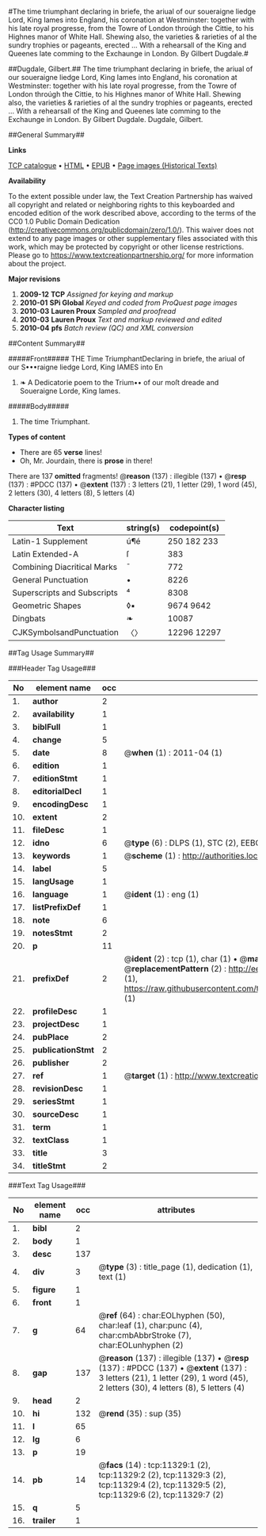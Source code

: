 #The time triumphant declaring in briefe, the ariual of our soueraigne liedge Lord, King Iames into England, his coronation at Westminster: together with his late royal progresse, from the Towre of London throúgh the Cittie, to his Highnes manor of White Hall. Shewing also, the varieties & rarieties of al the sundry trophies or pageants, erected ... With a rehearsall of the King and Queenes late comming to the Exchaunge in London. By Gilbert Dugdale.#

##Dugdale, Gilbert.##
The time triumphant declaring in briefe, the ariual of our soueraigne liedge Lord, King Iames into England, his coronation at Westminster: together with his late royal progresse, from the Towre of London throúgh the Cittie, to his Highnes manor of White Hall. Shewing also, the varieties & rarieties of al the sundry trophies or pageants, erected ... With a rehearsall of the King and Queenes late comming to the Exchaunge in London. By Gilbert Dugdale.
Dugdale, Gilbert.

##General Summary##

**Links**

[TCP catalogue](http://www.ota.ox.ac.uk/tcp/)  • 
[HTML](http://tei.it.ox.ac.uk/tcp/Texts-HTML/free/A20/A20916.html)  • 
[EPUB](http://tei.it.ox.ac.uk/tcp/Texts-EPUB/free/A20/A20916.epub) • 
[Page images (Historical Texts)](https://historicaltexts.jisc.ac.uk/eebo-99846367e)

**Availability**

To the extent possible under law, the Text Creation Partnership has waived all copyright and related or neighboring rights to this keyboarded and encoded edition of the work described above, according to the terms of the CC0 1.0 Public Domain Dedication (http://creativecommons.org/publicdomain/zero/1.0/). This waiver does not extend to any page images or other supplementary files associated with this work, which may be protected by copyright or other license restrictions. Please go to https://www.textcreationpartnership.org/ for more information about the project.

**Major revisions**

1. __2009-12__ __TCP__ *Assigned for keying and markup*
1. __2010-01__ __SPi Global__ *Keyed and coded from ProQuest page images*
1. __2010-03__ __Lauren Proux__ *Sampled and proofread*
1. __2010-03__ __Lauren Proux__ *Text and markup reviewed and edited*
1. __2010-04__ __pfs__ *Batch review (QC) and XML conversion*

##Content Summary##

#####Front#####
THE Time TriumphantDeclaring in briefe, the ariual of our S•••raigne liedge Lord, King IAMES into En
1. ❧ A Dedicatorie poem to the Trium•• of our moſt dreade and Soueraigne Lorde, King Iames.

#####Body#####

1. The time Triumphant.

**Types of content**

  * There are 65 **verse** lines!
  * Oh, Mr. Jourdain, there is **prose** in there!

There are 137 **omitted** fragments! 
 @__reason__ (137) : illegible (137)  •  @__resp__ (137) : #PDCC (137)  •  @__extent__ (137) : 3 letters (21), 1 letter (29), 1 word (45), 2 letters (30), 4 letters (8), 5 letters (4)

**Character listing**


|Text|string(s)|codepoint(s)|
|---|---|---|
|Latin-1 Supplement|ú¶é|250 182 233|
|Latin Extended-A|ſ|383|
|Combining             Diacritical Marks|̄|772|
|General Punctuation|•|8226|
|Superscripts             and Subscripts|⁴|8308|
|Geometric Shapes|◊▪|9674 9642|
|Dingbats|❧|10087|
|CJKSymbolsandPunctuation|〈〉|12296 12297|

##Tag Usage Summary##

###Header Tag Usage###

|No|element name|occ|attributes|
|---|---|---|---|
|1.|__author__|2||
|2.|__availability__|1||
|3.|__biblFull__|1||
|4.|__change__|5||
|5.|__date__|8| @__when__ (1) : 2011-04 (1)|
|6.|__edition__|1||
|7.|__editionStmt__|1||
|8.|__editorialDecl__|1||
|9.|__encodingDesc__|1||
|10.|__extent__|2||
|11.|__fileDesc__|1||
|12.|__idno__|6| @__type__ (6) : DLPS (1), STC (2), EEBO-CITATION (1), PROQUEST (1), VID (1)|
|13.|__keywords__|1| @__scheme__ (1) : http://authorities.loc.gov/ (1)|
|14.|__label__|5||
|15.|__langUsage__|1||
|16.|__language__|1| @__ident__ (1) : eng (1)|
|17.|__listPrefixDef__|1||
|18.|__note__|6||
|19.|__notesStmt__|2||
|20.|__p__|11||
|21.|__prefixDef__|2| @__ident__ (2) : tcp (1), char (1)  •  @__matchPattern__ (2) : ([0-9\-]+):([0-9IVX]+) (1), (.+) (1)  •  @__replacementPattern__ (2) : http://eebo.chadwyck.com/downloadtiff?vid=$1&page=$2 (1), https://raw.githubusercontent.com/textcreationpartnership/Texts/master/tcpchars.xml#$1 (1)|
|22.|__profileDesc__|1||
|23.|__projectDesc__|1||
|24.|__pubPlace__|2||
|25.|__publicationStmt__|2||
|26.|__publisher__|2||
|27.|__ref__|1| @__target__ (1) : http://www.textcreationpartnership.org/docs/. (1)|
|28.|__revisionDesc__|1||
|29.|__seriesStmt__|1||
|30.|__sourceDesc__|1||
|31.|__term__|1||
|32.|__textClass__|1||
|33.|__title__|3||
|34.|__titleStmt__|2||


###Text Tag Usage###

|No|element name|occ|attributes|
|---|---|---|---|
|1.|__bibl__|2||
|2.|__body__|1||
|3.|__desc__|137||
|4.|__div__|3| @__type__ (3) : title_page (1), dedication (1), text (1)|
|5.|__figure__|1||
|6.|__front__|1||
|7.|__g__|64| @__ref__ (64) : char:EOLhyphen (50), char:leaf (1), char:punc (4), char:cmbAbbrStroke (7), char:EOLunhyphen (2)|
|8.|__gap__|137| @__reason__ (137) : illegible (137)  •  @__resp__ (137) : #PDCC (137)  •  @__extent__ (137) : 3 letters (21), 1 letter (29), 1 word (45), 2 letters (30), 4 letters (8), 5 letters (4)|
|9.|__head__|2||
|10.|__hi__|132| @__rend__ (35) : sup (35)|
|11.|__l__|65||
|12.|__lg__|6||
|13.|__p__|19||
|14.|__pb__|14| @__facs__ (14) : tcp:11329:1 (2), tcp:11329:2 (2), tcp:11329:3 (2), tcp:11329:4 (2), tcp:11329:5 (2), tcp:11329:6 (2), tcp:11329:7 (2)|
|15.|__q__|5||
|16.|__trailer__|1||
